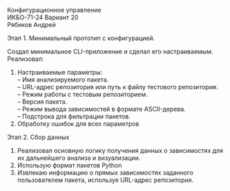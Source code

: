 Конфигурационное управление  
ИКБО-71-24 Вариант 20  
Рябиков Андрей  

Этап 1. Минимальный прототип с конфигурацией.  

Создал минимальное CLI-приложение и сделал его настраиваемым.  
Реализовал:
1) Настраиваемые параметры:  
– Имя анализируемого пакета.  
– URL-адрес репозитория или путь к файлу тестового репозитория.  
– Режим работы с тестовым репозиторием.  
– Версия пакета.  
– Режим вывода зависимостей в формате ASCII-дерева.  
– Подстрока для фильтрации пакетов.  
2) Обработку ошибок для всех параметров  

Этап 2. Сбор данных  

1) Реализовал основную логику получения данных о зависимостях для их дальнейшего анализа и визуализации.  
2) Использую формат пакетов Python  
3) Извлекаю информацию о прямых зависимостях заданного пользователем пакета, используя URL-адрес репозитория.  
